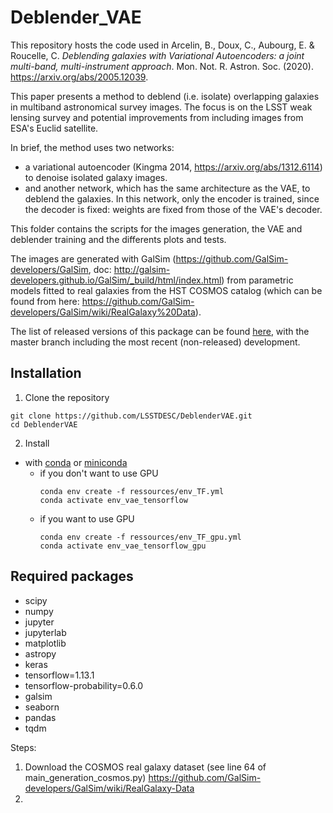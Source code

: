 # Deblender_VAE

This repository hosts the code used in Arcelin, B., Doux, C., Aubourg, E. & Roucelle, C. _Deblending galaxies with Variational Autoencoders: a joint multi-band, multi-instrument approach_. Mon. Not. R. Astron. Soc. (2020). https://arxiv.org/abs/2005.12039.

This paper presents a method to deblend (i.e. isolate) overlapping galaxies in multiband astronomical survey images. The focus is on the LSST weak lensing survey and potential improvements from including images from ESA's Euclid satellite.

In brief, the method uses two networks:

- a variational autoencoder (Kingma 2014, https://arxiv.org/abs/1312.6114) to denoise isolated galaxy images.
- and another network, which has the same architecture as the VAE, to deblend the galaxies. In this network, only the encoder is trained, since the decoder is fixed: weights are fixed from those of the VAE's decoder.

This folder contains the scripts for the images generation, the VAE and deblender training and the differents plots and tests.

The images are generated with GalSim (https://github.com/GalSim-developers/GalSim, doc: http://galsim-developers.github.io/GalSim/_build/html/index.html) from parametric models fitted to real galaxies from the HST COSMOS catalog (which can be found from here: https://github.com/GalSim-developers/GalSim/wiki/RealGalaxy%20Data).

The list of released versions of this package can be found [here](https://github.com/LSSTDESC/DeblenderVAE/releases), with the master branch including the most recent (non-released) development.

## Installation

1. Clone the repository

```
git clone https://github.com/LSSTDESC/DeblenderVAE.git
cd DeblenderVAE
```

2. Install

- with [conda](https://www.anaconda.com/products/individual) or [miniconda](https://docs.conda.io/en/latest/miniconda.html)
  - if you don't want to use GPU
    ```
    conda env create -f ressources/env_TF.yml
    conda activate env_vae_tensorflow
    ```
  - if you want to use GPU
    ```
    conda env create -f ressources/env_TF_gpu.yml
    conda activate env_vae_tensorflow_gpu
    ```

## Required packages

- scipy
- numpy
- jupyter
- jupyterlab
- matplotlib
- astropy
- keras
- tensorflow=1.13.1
- tensorflow-probability=0.6.0
- galsim
- seaborn
- pandas
- tqdm


Steps:
1. Download the COSMOS real galaxy dataset (see line 64 of main_generation_cosmos.py)
https://github.com/GalSim-developers/GalSim/wiki/RealGalaxy-Data
2. 